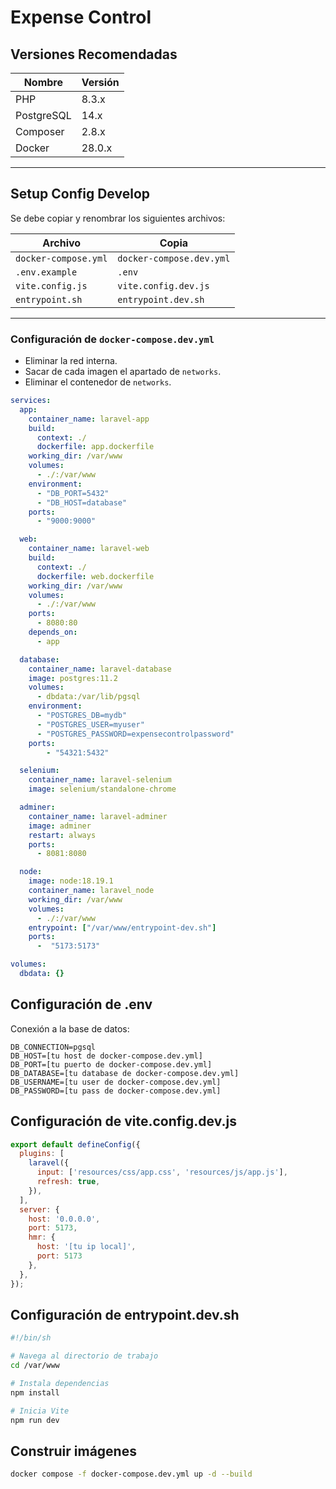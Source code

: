 # Expense Control

## Versiones Recomendadas

| Nombre     | Versión  |
|------------|----------|
| PHP        | 8.3.x    |
| PostgreSQL | 14.x     |
| Composer   | 2.8.x    |
| Docker     | 28.0.x   |

---

## Setup Config Develop

Se debe copiar y renombrar los siguientes archivos:

| Archivo              | Copia                  |
|----------------------|------------------------|
| `docker-compose.yml` | `docker-compose.dev.yml` |
| `.env.example`       | `.env`                 |
| `vite.config.js`     | `vite.config.dev.js`   |
| `entrypoint.sh`      | `entrypoint.dev.sh`    |

---

### Configuración de `docker-compose.dev.yml`

- Eliminar la red interna.
- Sacar de cada imagen el apartado de `networks`.
- Eliminar el contenedor de `networks`.

```yaml
services:
  app:
    container_name: laravel-app
    build:
      context: ./
      dockerfile: app.dockerfile
    working_dir: /var/www
    volumes:
      - ./:/var/www
    environment:
      - "DB_PORT=5432"
      - "DB_HOST=database"
    ports:
      - "9000:9000"

  web:
    container_name: laravel-web
    build:
      context: ./
      dockerfile: web.dockerfile
    working_dir: /var/www
    volumes:
      - ./:/var/www
    ports:
      - 8080:80
    depends_on:
      - app

  database:
    container_name: laravel-database
    image: postgres:11.2
    volumes:
      - dbdata:/var/lib/pgsql
    environment:
      - "POSTGRES_DB=mydb"
      - "POSTGRES_USER=myuser"
      - "POSTGRES_PASSWORD=expensecontrolpassword"
    ports:
        - "54321:5432"

  selenium:
    container_name: laravel-selenium
    image: selenium/standalone-chrome

  adminer:
    container_name: laravel-adminer
    image: adminer
    restart: always
    ports:
      - 8081:8080

  node:
    image: node:18.19.1
    container_name: laravel_node
    working_dir: /var/www
    volumes:
      - ./:/var/www
    entrypoint: ["/var/www/entrypoint-dev.sh"]
    ports:  
      -  "5173:5173"

volumes:
  dbdata: {}
```

## Configuración de .env 
Conexión a la base de datos:

```env
DB_CONNECTION=pgsql
DB_HOST=[tu host de docker-compose.dev.yml]
DB_PORT=[tu puerto de docker-compose.dev.yml]
DB_DATABASE=[tu database de docker-compose.dev.yml]
DB_USERNAME=[tu user de docker-compose.dev.yml]
DB_PASSWORD=[tu pass de docker-compose.dev.yml]
```

## Configuración de vite.config.dev.js

```javascript
export default defineConfig({
  plugins: [
    laravel({
      input: ['resources/css/app.css', 'resources/js/app.js'],
      refresh: true,
    }),
  ],
  server: {
    host: '0.0.0.0',
    port: 5173,
    hmr: {
      host: '[tu ip local]',
      port: 5173
    },
  },
});
```


## Configuración de entrypoint.dev.sh

```bash
#!/bin/sh

# Navega al directorio de trabajo
cd /var/www

# Instala dependencias
npm install

# Inicia Vite
npm run dev
```

## Construir imágenes

```bash
docker compose -f docker-compose.dev.yml up -d --build
```